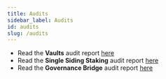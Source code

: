 ```yaml
---
title: Audits
sidebar_label: Audits
id: audits
slug: /audits
---
```


* Read the **Vaults** audit report [here](https://cryptex.finance/Cryptex_-_Final_Report.pdf)
* Read the **Single Siding Staking** audit report [here](https://cryptex.finance/Cryptex_-_Staking_Report.pdf)
* Read the **Governance Bridge** audit report [here](https://cryptex.finance/Cryptex_Finance_-_Artbitrum_Integration_-_Final_Report.pdf)

